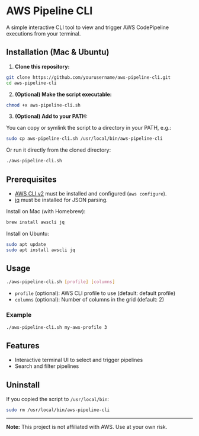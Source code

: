 # AWS Pipeline CLI

A simple interactive CLI tool to view and trigger AWS CodePipeline executions from your terminal.

## Installation (Mac & Ubuntu)

1. **Clone this repository:**

```bash
git clone https://github.com/yourusername/aws-pipeline-cli.git
cd aws-pipeline-cli
```

2. **(Optional) Make the script executable:**

```bash
chmod +x aws-pipeline-cli.sh
```

3. **(Optional) Add to your PATH:**

You can copy or symlink the script to a directory in your PATH, e.g.:

```bash
sudo cp aws-pipeline-cli.sh /usr/local/bin/aws-pipeline-cli
```

Or run it directly from the cloned directory:

```bash
./aws-pipeline-cli.sh
```

## Prerequisites

- [AWS CLI v2](https://docs.aws.amazon.com/cli/latest/userguide/getting-started-install.html) must be installed and configured (`aws configure`).
- [jq](https://stedolan.github.io/jq/) must be installed for JSON parsing.

Install on Mac (with Homebrew):
```bash
brew install awscli jq
```

Install on Ubuntu:
```bash
sudo apt update
sudo apt install awscli jq
```

## Usage

```bash
./aws-pipeline-cli.sh [profile] [columns]
```

- `profile` (optional): AWS CLI profile to use (default: default profile)
- `columns` (optional): Number of columns in the grid (default: 2)

### Example

```bash
./aws-pipeline-cli.sh my-aws-profile 3
```

## Features
- Interactive terminal UI to select and trigger pipelines
- Search and filter pipelines

## Uninstall

If you copied the script to `/usr/local/bin`:
```bash
sudo rm /usr/local/bin/aws-pipeline-cli
```

---

**Note:** This project is not affiliated with AWS. Use at your own risk. 
